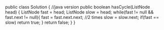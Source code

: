 public class Solution { //java version
public boolean hasCycle(ListNode head) {
ListNode fast = head;
ListNode slow = head;
while(fast != null && fast.next != null){
fast = fast.next.next; //2 times
slow = slow.next;
if(fast == slow) return true;
}
return false;
}
}